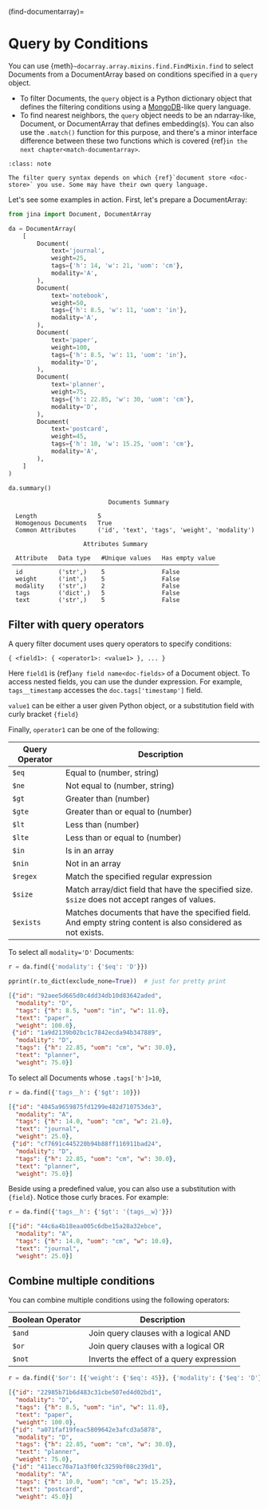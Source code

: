 (find-documentarray)=
# Query by Conditions

You can use {meth}`~docarray.array.mixins.find.FindMixin.find` to select Documents from a DocumentArray based on conditions specified in a `query` object.

- To filter Documents, the `query` object is a Python dictionary object that defines the filtering conditions using a [MongoDB](https://docs.mongodb.com/manual/reference/operator/query/)-like query language.
- To find nearest neighbors, the `query` object needs to be an ndarray-like, Document, or DocumentArray that defines embedding(s). You can also use the `.match()` function for this purpose, and there's a minor interface difference between these two functions which is covered {ref}`in the next chapter<match-documentarray>`.

```{admonition} filter query syntax
:class: note

The filter query syntax depends on which {ref}`document store <doc-store>` you use. Some may have their own query language.
```

Let's see some examples in action. First, let's prepare a DocumentArray:

```python
from jina import Document, DocumentArray

da = DocumentArray(
    [
        Document(
            text='journal',
            weight=25,
            tags={'h': 14, 'w': 21, 'uom': 'cm'},
            modality='A',
        ),
        Document(
            text='notebook',
            weight=50,
            tags={'h': 8.5, 'w': 11, 'uom': 'in'},
            modality='A',
        ),
        Document(
            text='paper',
            weight=100,
            tags={'h': 8.5, 'w': 11, 'uom': 'in'},
            modality='D',
        ),
        Document(
            text='planner',
            weight=75,
            tags={'h': 22.85, 'w': 30, 'uom': 'cm'},
            modality='D',
        ),
        Document(
            text='postcard',
            weight=45,
            tags={'h': 10, 'w': 15.25, 'uom': 'cm'},
            modality='A',
        ),
    ]
)

da.summary()
```

```text
                            Documents Summary                            
                                                                         
  Length                 5                                               
  Homogenous Documents   True                                            
  Common Attributes      ('id', 'text', 'tags', 'weight', 'modality')  
                                                                         
                     Attributes Summary                     
                                                            
  Attribute   Data type   #Unique values   Has empty value  
 ────────────────────────────────────────────────────────── 
  id          ('str',)    5                False            
  weight      ('int',)    5                False            
  modality    ('str',)    2                False            
  tags        ('dict',)   5                False            
  text        ('str',)    5                False            
```

## Filter with query operators

A query filter document uses query operators to specify conditions:

```text
{ <field1>: { <operator1>: <value1> }, ... }
```

Here `field1` is {ref}`any field name<doc-fields>` of a Document object.  To access nested fields, you can use the dunder expression. For example, `tags__timestamp` accesses the `doc.tags['timestamp']` field.

`value1` can be either a user given Python object, or a substitution field with curly bracket `{field}`   

Finally, `operator1` can be one of the following:

| Query Operator | Description                                                                                                |
|----------------|------------------------------------------------------------------------------------------------------------|
| `$eq`          | Equal to (number, string)                                                                                  |
| `$ne`          | Not equal to (number, string)                                                                              |
| `$gt`          | Greater than (number)                                                                                      |
| `$gte`         | Greater than or equal to (number)                                                                          |
| `$lt`          | Less than (number)                                                                                         |
| `$lte`         | Less than or equal to (number)                                                                             |
| `$in`          | Is in an array                                                                                             |
| `$nin`         | Not in an array                                                                                            |
| `$regex`       | Match the specified regular expression                                                                     |
| `$size`        | Match array/dict field that have the specified size. `$size` does not accept ranges of values.             |
| `$exists`      | Matches documents that have the specified field. And empty string content is also considered as not exists. |


To select all `modality='D'` Documents:

```python
r = da.find({'modality': {'$eq': 'D'}})

pprint(r.to_dict(exclude_none=True))  # just for pretty print
```

```json
[{"id": "92aee5d665d0c4dd34db10d83642aded",
  "modality": "D",
  "tags": {"h": 8.5, "uom": "in", "w": 11.0},
  "text": "paper",
  "weight": 100.0},
 {"id": "1a9d2139b02bc1c7842ecda94b347889",
  "modality": "D",
  "tags": {"h": 22.85, "uom": "cm", "w": 30.0},
  "text": "planner",
  "weight": 75.0}]
```

To select all Documents whose `.tags['h']>10`,

```python
r = da.find({'tags__h': {'$gt': 10}})
```

```json
[{"id": "4045a9659875fd1299e482d710753de3",
  "modality": "A",
  "tags": {"h": 14.0, "uom": "cm", "w": 21.0},
  "text": "journal",
  "weight": 25.0},
 {"id": "cf7691c445220b94b88ff116911bad24",
  "modality": "D",
  "tags": {"h": 22.85, "uom": "cm", "w": 30.0},
  "text": "planner",
  "weight": 75.0}]
```

Beside using a predefined value, you can also use a substitution with `{field}`. Notice those curly braces. For example:

```python
r = da.find({'tags__h': {'$gt': '{tags__w}'}})
```

```json
[{"id": "44c6a4b18eaa005c6dbe15a28a32ebce",
  "modality": "A",
  "tags": {"h": 14.0, "uom": "cm", "w": 10.0},
  "text": "journal",
  "weight": 25.0}]
```

## Combine multiple conditions

You can combine multiple conditions using the following operators:

| Boolean Operator | Description                                        |
|------------------|----------------------------------------------------|
| `$and`           | Join query clauses with a logical AND              |
| `$or`            | Join query clauses with a logical OR               |
| `$not`           | Inverts the effect of a query expression           |

```python
r = da.find({'$or': [{'weight': {'$eq': 45}}, {'modality': {'$eq': 'D'}}]})
```

```json
[{"id": "22985b71b6d483c31cbe507ed4d02bd1",
  "modality": "D",
  "tags": {"h": 8.5, "uom": "in", "w": 11.0},
  "text": "paper",
  "weight": 100.0},
 {"id": "a071faf19feac5809642e3afcd3a5878",
  "modality": "D",
  "tags": {"h": 22.85, "uom": "cm", "w": 30.0},
  "text": "planner",
  "weight": 75.0},
 {"id": "411ecc70a71a3f00fc3259bf08c239d1",
  "modality": "A",
  "tags": {"h": 10.0, "uom": "cm", "w": 15.25},
  "text": "postcard",
  "weight": 45.0}]
```
